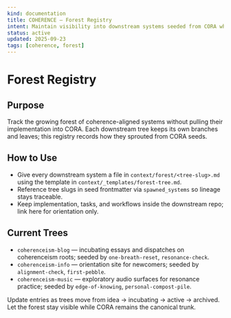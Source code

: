```yaml
---
kind: documentation
title: COHERENCE — Forest Registry
intent: Maintain visibility into downstream systems seeded from CORA while keeping the trunk implementation-free
status: active
updated: 2025-09-23
tags: [coherence, forest]
---
```


# Forest Registry

## Purpose
Track the growing forest of coherence-aligned systems without pulling their implementation into CORA. Each downstream tree keeps its own branches and leaves; this registry records how they sprouted from CORA seeds.

## How to Use
- Give every downstream system a file in `context/forest/<tree-slug>.md` using the template in `context/_templates/forest-tree.md`.
- Reference tree slugs in seed frontmatter via `spawned_systems` so lineage stays traceable.
- Keep implementation, tasks, and workflows inside the downstream repo; link here for orientation only.

## Current Trees
- `coherenceism-blog` — incubating essays and dispatches on coherenceism roots; seeded by `one-breath-reset`, `resonance-check`.
- `coherenceism-info` — orientation site for newcomers; seeded by `alignment-check`, `first-pebble`.
- `coherenceism-music` — exploratory audio surfaces for resonance practice; seeded by `edge-of-knowing`, `personal-compost-pile`.

Update entries as trees move from idea → incubating → active → archived. Let the forest stay visible while CORA remains the canonical trunk.
